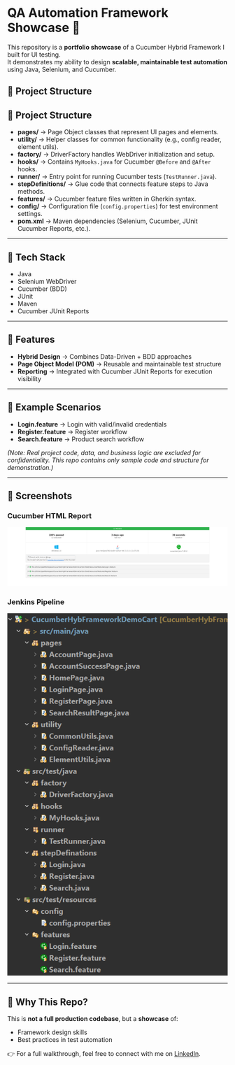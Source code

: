 # QA Automation Framework Showcase 🚀

This repository is a **portfolio showcase** of a Cucumber Hybrid Framework I built for UI testing.  
It demonstrates my ability to design **scalable, maintainable test automation** using Java, Selenium, and Cucumber.


## 📂 Project Structure

## 📂 Project Structure

- **pages/** → Page Object classes that represent UI pages and elements.  
- **utility/** → Helper classes for common functionality (e.g., config reader, element utils).  
- **factory/** → DriverFactory handles WebDriver initialization and setup.  
- **hooks/** → Contains `MyHooks.java` for Cucumber `@Before` and `@After` hooks.  
- **runner/** → Entry point for running Cucumber tests (`TestRunner.java`).  
- **stepDefinitions/** → Glue code that connects feature steps to Java methods.  
- **features/** → Cucumber feature files written in Gherkin syntax.  
- **config/** → Configuration file (`config.properties`) for test environment settings.  
- **pom.xml** → Maven dependencies (Selenium, Cucumber, JUnit Cucumber Reports, etc.).  



---

## 🔹 Tech Stack
- Java  
- Selenium WebDriver  
- Cucumber (BDD)  
- JUnit 
- Maven    
- Cucumber JUnit Reports  

---

## 🔹 Features
- **Hybrid Design** → Combines Data-Driven + BDD approaches  
- **Page Object Model (POM)** → Reusable and maintainable test structure  
- **Reporting** → Integrated with Cucumber JUnit Reports for execution visibility  
 

---

## 🔹 Example Scenarios
- **Login.feature** → Login with valid/invalid credentials  
- **Register.feature** → Register workflow  
- **Search.feature** → Product search workflow  

*(Note: Real project code, data, and business logic are excluded for confidentiality. This repo contains only sample code and structure for demonstration.)*

---

## 🔹 Screenshots
### Cucumber HTML Report
![Cucumber Report](./screenshots/cucumber_report.png)

### Jenkins Pipeline
![Folder Structure Screenshot](./screenshots/Project-structure.png)

---

## 🔹 Why This Repo?
This is **not a full production codebase**, but a **showcase** of:
- Framework design skills  
- Best practices in test automation  


👉 For a full walkthrough, feel free to connect with me on [LinkedIn](https://www.linkedin.com/in/your-profile).
